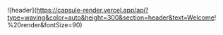 ![header](https://capsule-render.vercel.app/api?type=waving&color=auto&height=300&section=header&text=Welcome! %20render&fontSize=90)
